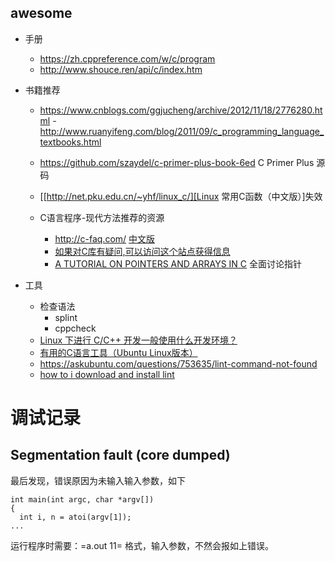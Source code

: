 ## awesome
- 手册
  - https://zh.cppreference.com/w/c/program
  - http://www.shouce.ren/api/c/index.htm
  
- 书籍推荐
  - https://www.cnblogs.com/ggjucheng/archive/2012/11/18/2776280.html
  -http://www.ruanyifeng.com/blog/2011/09/c_programming_language_textbooks.html
  - https://github.com/szaydel/c-primer-plus-book-6ed C Primer Plus 源码
  
  - [[http://net.pku.edu.cn/~yhf/linux_c/][Linux 常用C函数（中文版）]失效
  - C语言程序-现代方法推荐的资源
    - http://c-faq.com/ [中文版](http://c-faq-chn.sourceforge.net/ccfaq/index.html)
    - [如果对C库有疑问,可以访问这个站点获得信息](https://www-s.acm.illinois.edu/webmonkeys/book/c_guide/index.html)
    - [A TUTORIAL ON POINTERS AND ARRAYS IN C](http://pweb.netcom.com/~tjensen/ptr/pointers.htm) 全面讨论指针
  
- 工具
  - 检查语法
    - splint
    - cppcheck
  - [Linux 下进行 C/C++ 开发一般使用什么开发环境？](https://www.zhihu.com/question/19848310)
  - [有用的C语言工具（Ubuntu Linux版本）](https://blog.csdn.net/jubincn/article/details/7284164)
  - https://askubuntu.com/questions/753635/lint-command-not-found
  - [how to i download and install lint](https://stackoverflow.com/questions/6881269/how-do-i-download-and-install-lint)

# 调试记录
  
## Segmentation fault (core dumped)

最后发现，错误原因为未输入输入参数，如下  
```
int main(int argc, char *argv[])
{
  int i, n = atoi(argv[1]);
...
```
运行程序时需要：=a.out 11= 格式，输入参数，不然会报如上错误。  
